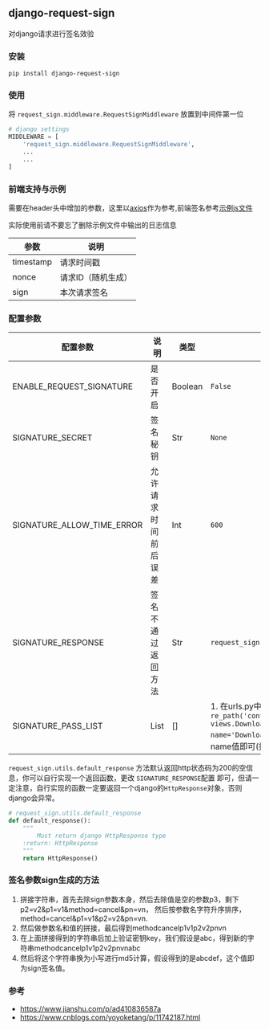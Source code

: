 ## django-request-sign

对django请求进行签名效验

### 安装

`pip install django-request-sign`

### 使用

将 `request_sign.middleware.RequestSignMiddleware` 放置到中间件第一位

``` python
# django settings
MIDDLEWARE = [
    'request_sign.middleware.RequestSignMiddleware',
    ...
    ...
]
```

### 前端支持与示例

需要在header头中增加的参数，这里以[axios](./example/axios/index.js)作为参考,前端签名参考[示例js文件](./example/sign/index.js)

实际使用前请不要忘了删除示例文件中输出的日志信息


| 参数  | 说明  |
| ------------ | ------------ |
| timestamp  | 请求时间戳  |
| nonce  |  请求ID（随机生成） |
| sign | 本次请求签名 |


### 配置参数

 配置参数  | 说明   | 类型|默认值 |示例
------------ | ------------ | ------------ | ------------ |------------ 
  ENABLE_REQUEST_SIGNATURE |  是否开启 | Boolean |`False`| `True`/`False`
  SIGNATURE_SECRET | 签名秘钥  | Str|`None`|`e6QGz7AhFzFAFsR9jYoCUnZGsqDrQI`
  SIGNATURE_ALLOW_TIME_ERROR|允许请求时间前后误差|Int|`600`|`600`
  SIGNATURE_RESPONSE|签名不通过返回方法|Str|`request_sign.utils.default_response`|`you_project.you_app.file.function`
  SIGNATURE_PASS_LIST| List|[]|1. 在urls.py中配置name属性 `re_path('content/download', views.DownloadContent.as_view(), name='DownloadContent')`，配置中填写name值即可(推荐) 2.直接写url(不推荐)|`['DownloadContent']` or `['/api/v1/mcn/content/download']`

`request_sign.utils.default_response` 方法默认返回http状态码为200的空信息，你可以自行实现一个返回函数，更改 `SIGNATURE_RESPONSE`配置
即可，但请一定注意，自行实现的函数一定要返回一个django的`HttpResponse`对象，否则django会异常。

```python
# request_sign.utils.default_response
def default_response():
    """
        Must return django HttpResponse type
    :return: HttpResponse
    """
    return HttpResponse()
```


### 签名参数sign生成的方法

1. 拼接字符串，首先去除sign参数本身，然后去除值是空的参数p3，剩下p2=v2&p1=v1&method=cancel&pn=vn，
然后按参数名字符升序排序，method=cancel&p1=v1&p2=v2&pn=vn.
2. 然后做参数名和值的拼接，最后得到methodcancelp1v1p2v2pnvn
3. 在上面拼接得到的字符串后加上验证密钥key，我们假设是abc，得到新的字符串methodcancelp1v1p2v2pnvnabc
4. 然后将这个字符串换为小写进行md5计算，假设得到的是abcdef，这个值即为sign签名值。




### 参考

* https://www.jianshu.com/p/ad410836587a
* https://www.cnblogs.com/yoyoketang/p/11742187.html

